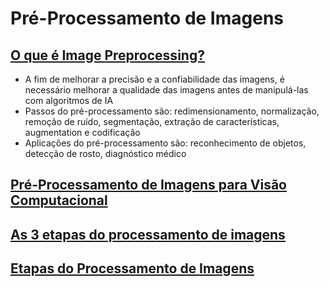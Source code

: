 # Pré-Processamento de Imagens

## [O que é Image Preprocessing?](https://glossario.maiconramos.com/glossario/o-que-e-image-preprocessing-pre-processamento-de-imagens-em-ia/)
- A fim de melhorar a precisão e a confiabilidade das imagens, é necessário melhorar a qualidade das imagens antes de manipulá-las com algoritmos de IA
- Passos do pré-processamento são: redimensionamento, normalização, remoção de ruído, segmentação, extração de características, augmentation e codificação
- Aplicações do pré-processamento são: reconhecimento de objetos, detecção de rosto, diagnóstico médico

## [Pré-Processamento de Imagens para Visão Computacional](https://medium.com/@denise_marti/pr%C3%A9-processamento-de-imagens-abb25cc48eb4)


## [As 3 etapas do processamento de imagens](https://adenilsongiovanini.com.br/blog/processamento-de-imagem-as-3-etapas/)


## [Etapas do Processamento de Imagens](https://1library.org/article/pr%C3%A9-processamento-etapas-do-processamento-de-imagens.y83pw9wq#google_vignette)
